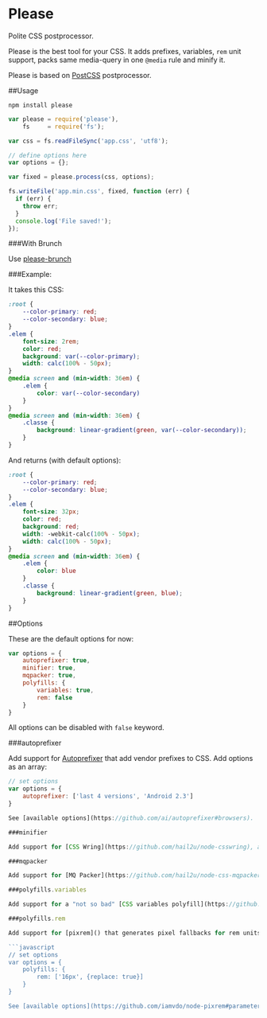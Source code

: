 Please
======

Polite CSS postprocessor.

Please is the best tool for your CSS. It adds prefixes, variables, `rem` unit support, packs same media-query in one `@media` rule and minify it.

Please is based on [PostCSS](https://github.com/ai/postcss) postprocessor.


##Usage

	npm install please

```javascript
var please = require('please'),
	fs     = require('fs');

var css = fs.readFileSync('app.css', 'utf8');

// define options here
var options = {};

var fixed = please.process(css, options);

fs.writeFile('app.min.css', fixed, function (err) {
  if (err) {
    throw err;
  }
  console.log('File saved!');
});
```

###With Brunch

Use [please-brunch](https://github.com/iamvdo/please-brunch)

###Example:

It takes this CSS:

```css
:root {
	--color-primary: red;
	--color-secondary: blue;
}
.elem {
	font-size: 2rem;
	color: red;
	background: var(--color-primary);
	width: calc(100% - 50px);
}
@media screen and (min-width: 36em) {
	.elem {
		color: var(--color-secondary)
	}
}
@media screen and (min-width: 36em) {
	.classe {
		background: linear-gradient(green, var(--color-secondary));
	}
}
```

And returns (with default options):

```css
:root {
	--color-primary: red;
	--color-secondary: blue;
}
.elem {
	font-size: 32px;
	color: red;
	background: red;
	width: -webkit-calc(100% - 50px);
	width: calc(100% - 50px);
}
@media screen and (min-width: 36em) {
	.elem {
		color: blue
	}
	.classe {
		background: linear-gradient(green, blue);
	}
}
```

##Options

These are the default options for now:

```javascript
var options = {
	autoprefixer: true,
	minifier: true,
	mqpacker: true,
	polyfills: {
		variables: true,
		rem: false
	}
}
```

All options can be disabled with `false` keyword.

###autoprefixer

Add support for [Autoprefixer](https://github.com/ai/autoprefixer) that add vendor prefixes to CSS. Add options as an array:

```javascript
// set options
var options = {
	autoprefixer: ['last 4 versions', 'Android 2.3']
}

See [available options](https://github.com/ai/autoprefixer#browsers).

###minifier

Add support for [CSS Wring](https://github.com/hail2u/node-csswring), a CSS minifier. There are no options.

###mqpacker

Add support for [MQ Packer](https://github.com/hail2u/node-css-mqpacker) that pack same CSS media query rules into one media query rule. There are no options.

###polyfills.variables

Add support for a "not so bad" [CSS variables polyfill](https://github.com/iamvdo/postcss-vars). There are no options.

###polyfills.rem

Add support for [pixrem]() that generates pixel fallbacks for rem units. Add options as an array:

```javascript
// set options
var options = {
	polyfills: {
		rem: ['16px', {replace: true}]
	}
}

See [available options](https://github.com/iamvdo/node-pixrem#parameters).
